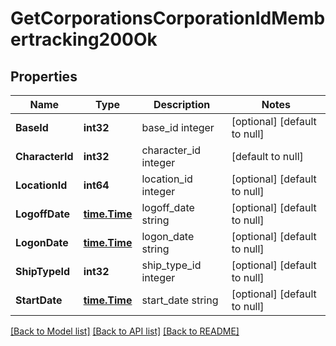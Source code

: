 # GetCorporationsCorporationIdMembertracking200Ok

## Properties
Name | Type | Description | Notes
------------ | ------------- | ------------- | -------------
**BaseId** | **int32** | base_id integer | [optional] [default to null]
**CharacterId** | **int32** | character_id integer | [default to null]
**LocationId** | **int64** | location_id integer | [optional] [default to null]
**LogoffDate** | [**time.Time**](time.Time.md) | logoff_date string | [optional] [default to null]
**LogonDate** | [**time.Time**](time.Time.md) | logon_date string | [optional] [default to null]
**ShipTypeId** | **int32** | ship_type_id integer | [optional] [default to null]
**StartDate** | [**time.Time**](time.Time.md) | start_date string | [optional] [default to null]

[[Back to Model list]](../README.md#documentation-for-models) [[Back to API list]](../README.md#documentation-for-api-endpoints) [[Back to README]](../README.md)


